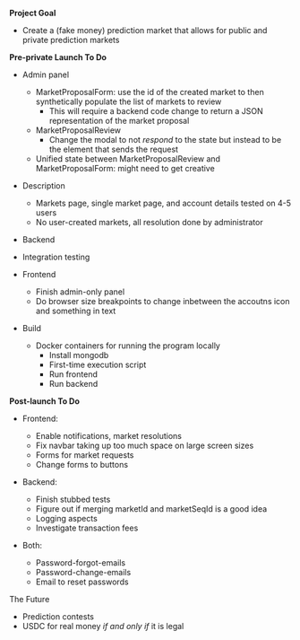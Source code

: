   **Project Goal**
- Create a (fake money) prediction market that allows for public and private prediction markets


**Pre-private Launch To Do**
- Admin panel
  - MarketProposalForm: use the id of the created market to then synthetically populate the list of markets to review
    - This will require a backend code change to return a JSON representation of the market proposal
  - MarketProposalReview
    - Change the modal to not _respond_ to the state but instead to be the element that sends the request
  - Unified state between MarketProposalReview and MarketProposalForm: might need to get creative

- Description
  - Markets page, single market page, and account details tested on 4-5 users
  - No user-created markets, all resolution done by administrator

- Backend
 - Integration testing 
- Frontend
  - Finish admin-only panel
  - Do browser size breakpoints to change inbetween the accoutns icon and something in text
- Build
  - Docker containers for running the program locally
    - Install mongodb
    - First-time execution script
    - Run frontend
    - Run backend


__Post-launch To Do__

- Frontend:
  - Enable notifications, market resolutions
  - Fix navbar taking up too much space on large screen sizes
  - Forms for market requests
  - Change forms to buttons

- Backend:
  - Finish stubbed tests
  - Figure out if merging marketId and marketSeqId is a good idea 
  - Logging aspects
  - Investigate transaction fees

- Both:
  - Password-forgot-emails  
  - Password-change-emails
  - Email to reset passwords

The Future
- Prediction contests
- USDC for real money _if and only if_ it is legal
